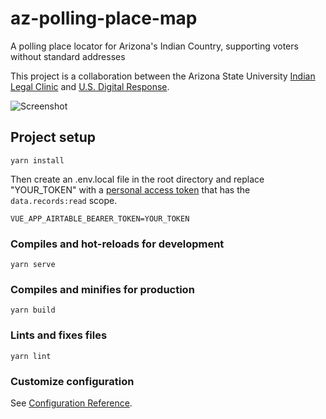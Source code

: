 # az-polling-place-map

A polling place locator for Arizona's Indian Country, supporting voters without standard addresses

This project is a collaboration between the Arizona State University [Indian Legal Clinic](https://law.asu.edu/experiences/clinics/indian-legal) and [U.S. Digital Response](https://www.usdigitalresponse.org/).

![Screenshot](/screenshot.png?raw=true "Screenshot")

## Project setup
```
yarn install
```

Then create an .env.local file in the root directory and replace "YOUR_TOKEN" with a [personal access token](https://airtable.com/developers/web/guides/personal-access-tokens) that has the `data.records:read` scope.
```
VUE_APP_AIRTABLE_BEARER_TOKEN=YOUR_TOKEN
```

### Compiles and hot-reloads for development
```
yarn serve
```

### Compiles and minifies for production
```
yarn build
```

### Lints and fixes files
```
yarn lint
```

### Customize configuration
See [Configuration Reference](https://cli.vuejs.org/config/).
